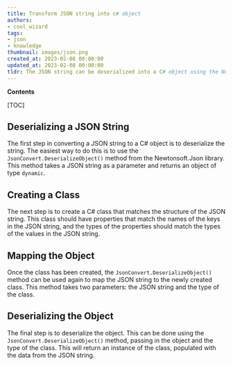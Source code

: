 ```yaml
---
title: Transform JSON string into c# object
authors:
- cool_wizard
tags:
- json
- knowledge
thumbnail: images/json.png
created_at: 2023-02-08 00:00:00
updated_at: 2023-02-08 00:00:00
tldr: The JSON string can be deserialized into a C# object using the Newtonsoft.Json library.
---
```


**Contents**

[TOC]

## Deserializing a JSON String

The first step in converting a JSON string to a C# object is to deserialize the string. The easiest way to do this is to use the `JsonConvert.DeserializeObject()` method from the Newtonsoft.Json library. This method takes a JSON string as a parameter and returns an object of type `dynamic`.

## Creating a Class

The next step is to create a C# class that matches the structure of the JSON string. This class should have properties that match the names of the keys in the JSON string, and the types of the properties should match the types of the values in the JSON string.

## Mapping the Object

Once the class has been created, the `JsonConvert.DeserializeObject()` method can be used again to map the JSON string to the newly created class. This method takes two parameters: the JSON string and the type of the class.

## Deserializing the Object

The final step is to deserialize the object. This can be done using the `JsonConvert.DeserializeObject()` method, passing in the object and the type of the class. This will return an instance of the class, populated with the data from the JSON string.
